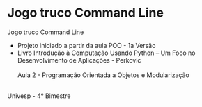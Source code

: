 # Jogo truco Command Line

Jogo truco Command Line

* Projeto iniciado a partir da aula POO - 1a Versão
* Livro Introdução à Computação Usando Python – Um Foco no Desenvolvimento de Aplicações - Perkovic
<br><br>
Aula 2 - Programação Orientada a Objetos e Modularização
<br>
Univesp - 4° Bimestre
